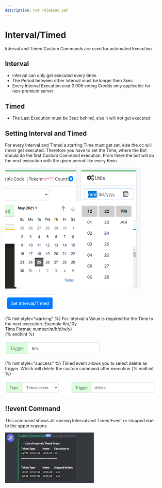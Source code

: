 ```yaml
---
description: not released yet
---
```


# Interval/Timed

Interval and Timed Custom Commands are used for automated Execution

## Interval

* Interval can only get executed every 6min.
* The Period between other Interval must be longer then 3sec
* Every Interval Execution cost 0.005 voting Credits only applicable for non-premium server

## Timed

* The Last Execution must be 3sec behind, else it will not get executed

## Setting Interval and Timed

For every Interval and Timed a starting Time must get set, else the cc will never get executed. Therefore you have to set the Time, where the Bot should do the first Custom Command execution. From there the bot will do the next execution with the given period like every 6min

![Set The Time for Execution](../.gitbook/assets/image%20%2858%29.png)

![Hit the Set Button](../.gitbook/assets/image%20%2856%29.png)

{% hint style="warning" %}
For Interval a Value is required for the Time to the next execution. Example 6m,10y  
Time Format: number\(m/h/d/w/y\)  
{% endhint %}

![Value for Interval](../.gitbook/assets/image%20%2860%29.png)

{% hint style="success" %}
Timed event allows you to select delete as trigger. Which will delete the custom command after execution
{% endhint %}

![delete as trigger](../.gitbook/assets/image%20%2861%29.png)

## !!event Command

This command shows all running Interval and Timed Event or stopped due to the upper reasons

 

![](../.gitbook/assets/image%20%2859%29.png)



